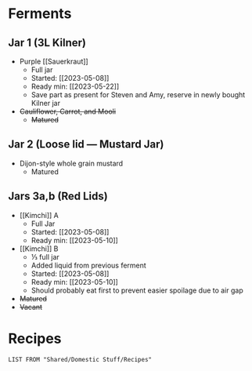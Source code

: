 # Ferments

## Jar 1 (3L Kilner)

- Purple [[Sauerkraut]]
	- Full jar
	- Started: [[2023-05-08]]
	- Ready min: [[2023-05-22]]
	- Save part as present for Steven and Amy, reserve in newly bought Kilner jar
- ~~Cauliflower, Carrot, and Mooli~~
	- ~~Matured~~

## Jar 2 (Loose lid — Mustard Jar)

- Dijon-style whole grain mustard
	- Matured

## Jars 3a,b (Red Lids)

- [[Kimchi]] A
	- Full Jar
	- Started: [[2023-05-08]]
	- Ready min: [[2023-05-10]]
- [[Kimchi]] B
	- ⅓ full jar
	- Added liquid from previous ferment
	- Started: [[2023-05-08]]
	- Ready min: [[2023-05-10]]
	- Should probably eat first to prevent easier spoilage due to air gap
- ~~Matured~~
- ~~Vacant~~

# Recipes

```dataview
LIST FROM "Shared/Domestic Stuff/Recipes"
```
